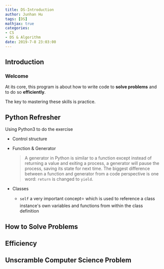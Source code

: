 ```yaml
---
title: DS-Introduction
author: Junhan Hu
tags: [DS]
mathjax: true
categories:
- CS
- DS & Algorithm
date: 2019-7-8 23:03:00
---
```


## Introduction

### Welcome

At its core, this program is about how to write code to **solve problems** and to do so **efficiently**.

The key to mastering these skills is practice.

## Python Refresher

Using Python3 to do the exercise 

* Control structure

* Function & Generator

  > A generator in Python is similar to a function except instead of returning a value and exiting a process, a generator will pause the process, saving its state for next time. The biggest difference between a function and generator from a code perspective is one word: `return` is changed to `yield`.


<!-- more -->

* Classes

  * `self` a very important concept:star: which is used to reference a class instance's own variables and functions from within the class definition

## How to Solve Problems

## Efficiency

## Unscramble Computer Science Problem